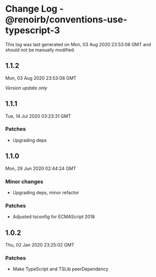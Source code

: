 # Change Log - @renoirb/conventions-use-typescript-3

This log was last generated on Mon, 03 Aug 2020 23:53:08 GMT and should not be
manually modified.

## 1.1.2

Mon, 03 Aug 2020 23:53:08 GMT

_Version update only_

## 1.1.1

Tue, 14 Jul 2020 03:23:31 GMT

### Patches

- Upgrading deps

## 1.1.0

Mon, 29 Jun 2020 02:44:24 GMT

### Minor changes

- Upgrading deps, minor refactor

### Patches

- Adjusted tsconfig for ECMAScript 2018

## 1.0.2

Thu, 02 Jan 2020 23:25:02 GMT

### Patches

- Make TypeScript and TSLib peerDependency
